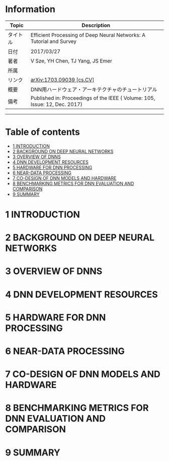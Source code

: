 # Information

|Topic|Description|
|---|---|
|タイトル|Efficient Processing of Deep Neural Networks: A Tutorial and Survey|
|日付|2017/03/27|
|著者|V Sze, YH Chen, TJ Yang, JS Emer|
|所属||
|リンク|[arXiv:1703.09039 [cs.CV]](https://arxiv.org/abs/1703.09039)|
|概要|DNN用ハードウェア・アーキテクチャのチュートリアル|
|備考|Published in: Proceedings of the IEEE ( Volume: 105, Issue: 12, Dec. 2017)|

***

# Table of contents
- [1 INTRODUCTION](#1-INTRODUCTION)
- [2 BACKGROUND ON DEEP NEURAL NETWORKS](#2-BACKGROUND-ON-DEEP-NEURAL-NETWORKS)
- [3 OVERVIEW OF DNNS](#3-OVERVIEW-OF-DNNS)
- [4 DNN DEVELOPMENT RESOURCES](#4-DNN-DEVELOPMENT-RESOURCES)
- [5 HARDWARE FOR DNN PROCESSING](#5-HARDWARE-FOR-DNN-PROCESSING)
- [6 NEAR-DATA PROCESSING](#6-NEAR-DATA-PROCESSING)
- [7 CO-DESIGN OF DNN MODELS AND HARDWARE](#7-CO-DESIGN-OF-DNN-MODELS-AND-HARDWARE)
- [8 BENCHMARKING METRICS FOR DNN EVALUATION AND COMPARISON](#8-BENCHMARKING-METRICS-FOR-DNN-EVALUATION-AND-COMPARISON)
- [9 SUMMARY](#9-SUMMARY)


# 1 INTRODUCTION

# 2 BACKGROUND ON DEEP NEURAL NETWORKS

# 3 OVERVIEW OF DNNS

# 4 DNN DEVELOPMENT RESOURCES

# 5 HARDWARE FOR DNN PROCESSING
# 6 NEAR-DATA PROCESSING
# 7 CO-DESIGN OF DNN MODELS AND HARDWARE
# 8 BENCHMARKING METRICS FOR DNN EVALUATION AND COMPARISON
# 9 SUMMARY